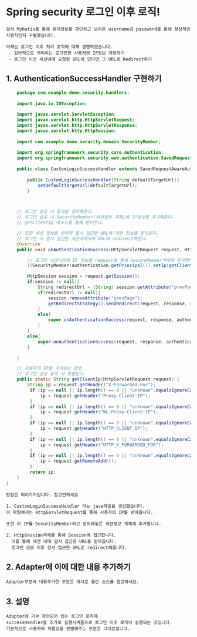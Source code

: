 # Spring security 로그인 이후 로직!

	앞서 Mybatis를 통해 유저정보를 확인하고 넘어온 username과 password를 통해 정상적인 사용자인지 구별했습니다.
	
	이제는 로그인 이후 처리 로직에 대해 설명하겠습니다.
	 - 일반적으로 처리하는 로그인한 사용자의 IP정보 저장하기
	 - 로그인 이전 세션내에 요청한 URL이 있다면 그 URL로 Redirect하기

## 1. AuthenticationSuccessHandler 구현하기
```java
	package com.example.demo.security.handlers;
	
	import java.io.IOException;
	
	import javax.servlet.ServletException;
	import javax.servlet.http.HttpServletRequest;
	import javax.servlet.http.HttpServletResponse;
	import javax.servlet.http.HttpSession;
	
	import com.example.demo.security.domain.SecurityMember;
	
	import org.springframework.security.core.Authentication;
	import org.springframework.security.web.authentication.SavedRequestAwareAuthenticationSuccessHandler;
	
	public class CustomLoginSuccessHandler extends SavedRequestAwareAuthenticationSuccessHandler{
	
	    public CustomLoginSuccessHandler(String defaultTargetUrl){
	        setDefaultTargetUrl(defaultTargetUrl);
	    }



    // 로그인 성공 시 동작을 정의해준다.
    // 로그인 성공 시 SecurityMember(세션정보 객체)에 IP정보를 추가해준다.
    // getClientIp 메소드를 통해 받아온다.

    // 또한 세션 정보를 받아와 앞서 접근한 URL에 대한 정보를 받아온다.
    // 로그인 시 앞서 접근한 세션내에서의 URL에 redirect해준다.
    @Override
    public void onAuthenticationSuccess(HttpServletRequest request, HttpServletResponse response,Authentication authentication) throws ServletException,IOException{

        // 로그인 성공시점에 IP 정보를 request를 통해 SecureMember객체에 추가한다.
        ((SecurityMember)authentication.getPrincipal()).setIp(getClientIp(request));

        HttpSession session = request.getSession();
        if(session != null){
            String redirectUrl = (String) session.getAttribute("prevPage");
            if(redirectUrl != null){
                session.removeAttribute("prevPage");
                getRedirectStrategy().sendRedirect(request, response, redirectUrl);
            }
            else{
                super.onAuthenticationSuccess(request, response, authentication);
            }
        }
        else{
            super.onAuthenticationSuccess(request, response, authentication);
        }

    }

    // 사용자의 IP를 가져오는 방법
    // 로그인 성공 동작 시 호출된다.
    public static String getClientIp(HttpServletRequest request) {
        String ip = request.getHeader("X-Forwarded-For");
         if (ip == null || ip.length() == 0 || "unknown".equalsIgnoreCase(ip)) {
             ip = request.getHeader("Proxy-Client-IP");
         }
         if (ip == null || ip.length() == 0 || "unknown".equalsIgnoreCase(ip)) {
             ip = request.getHeader("WL-Proxy-Client-IP");
         }
         if (ip == null || ip.length() == 0 || "unknown".equalsIgnoreCase(ip)) {
             ip = request.getHeader("HTTP_CLIENT_IP");
         }
         if (ip == null || ip.length() == 0 || "unknown".equalsIgnoreCase(ip)) {
             ip = request.getHeader("HTTP_X_FORWARDED_FOR");
         }
         if (ip == null || ip.length() == 0 || "unknown".equalsIgnoreCase(ip)) {
             ip = request.getRemoteAddr();
         }
         return ip;
    }
}
```


	방법은 여러가지입니다. 참고만하세요
	
	1. CustomLoginSuccessHandler 라는 java파일을 생성했습니다.
	이 파일에서는 HttpServletRequest를 통해 사용자의 IP를 받아옵니다.
	
	또한 이 IP를 SecurityMember라고 정의해놓은 세션정보 객체에 추가합니다.
	
	2. HttpSession객체를 통해 Session에 접근합니다.
	  이를 통해 세션 내에 앞서 접근한 URL을 받아옵니다.
	  로그인 성공 이후 앞서 접근한 URL로 redirect해줍니다.


## 2. Adapter에 이에 대한 내용 추가하기
	Adapter부분에 내용추가한 부분은 예시로 올린 소스를 참고하세요.

## 3. 설명
	Adapter에 기본 정의되어 있는 로그인 로직에
	successHandler를 추가로 실행시켜줌으로 로그인 이후 로직이 실행되는 것입니다.
	기본적으로 사용자의 적합성을 판별해주는 부분은 그대로입니다.